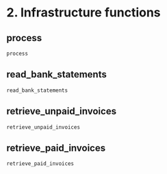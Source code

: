 # 2. Infrastructure functions

## process
```@docs
process
```

## read\_bank\_statements
```@docs
read_bank_statements
```

## retrieve\_unpaid\_invoices
```@docs
retrieve_unpaid_invoices
```

## retrieve\_paid\_invoices
```@docs
retrieve_paid_invoices
```
